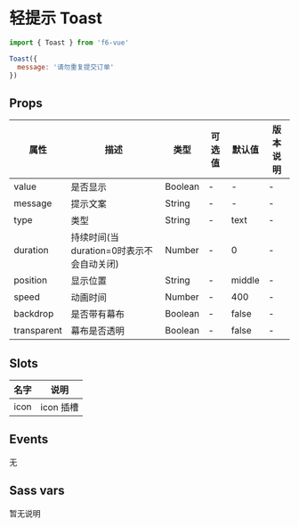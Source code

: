 # 轻提示 Toast

```js
import { Toast } from 'f6-vue'

Toast({
  message: '请勿重复提交订单'
})
```

## Props

| 属性 | 描述 | 类型 | 可选值 | 默认值 | 版本说明 |
| - | - | - | - | - | - |
| value | 是否显示 | Boolean | - | - | - |
| message | 提示文案 | String | - | - | - |
| type | 类型 | String | - | text | - |
| duration | 持续时间(当duration=0时表示不会自动关闭) | Number | - | 0 | - |
| position | 显示位置 | String | - | middle | - |
| speed | 动画时间 | Number | - | 400 | - |
| backdrop | 是否带有幕布 | Boolean | - | false | - |
| transparent | 幕布是否透明 | Boolean | - | false | - |

## Slots

| 名字 | 说明 |
| - | - |
| icon | icon 插槽 |

## Events

无

## Sass vars

暂无说明